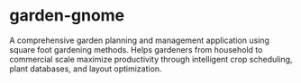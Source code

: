 # garden-gnome
A comprehensive garden planning and management application using square foot gardening methods. Helps gardeners from household to commercial scale maximize productivity through intelligent crop scheduling, plant databases, and layout optimization.
